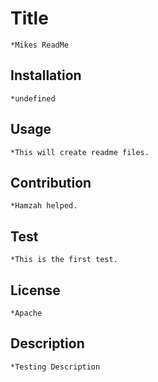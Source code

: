 

  # Title 
    *Mikes ReadMe
  ## Installation
    *undefined
  ## Usage
    *This will create readme files.
  ## Contribution
    *Hamzah helped.
  ## Test
    *This is the first test.
  ## License
    *Apache
  ## Description
    *Testing Description
  